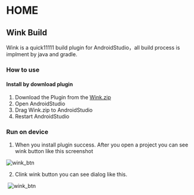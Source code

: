 # HOME
## Wink Build

Wink is a quick11111 build plugin for AndroidStudio，all build process is implment by java and gradle.

### How to use

#### Install by download plugin
1. Download the Plugin from the [Wink.zip](https://s.momocdn.com/s1/u/dcehhhadi/Wink-0.0.2.zip)
2. Open AndroidStudio 
3. Drag Wink.zip to AndroidStudio 
4. Restart AndroidStudio

### Run on device

1. When you install plugin success. After you open a project  you can see wink button like this screenshot

 ![wink_btn](https://s.momocdn.com/s1/u/dcehhhadi/wink_btn.png)

2. Clink wink button you can see dialog like this.

​ ![wink_btn](https://s.momocdn.com/s1/u/dcehhhadi/wink_btn.png)
